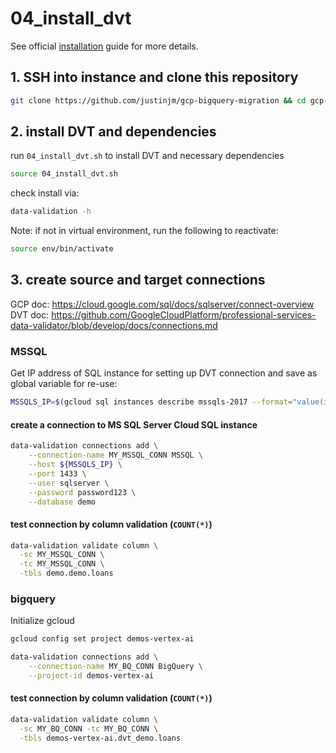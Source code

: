 # 04_install_dvt

See official [installation](https://github.com/GoogleCloudPlatform/professional-services-data-validator/blob/develop/docs/installation.md) guide for more details.

## 1. SSH into instance and clone this repository

```sh
git clone https://github.com/justinjm/gcp-bigquery-migration && cd gcp-bigquery-migration/src
```

## 2. install DVT and dependencies

run `04_install_dvt.sh` to install DVT and necessary dependencies 

```sh
source 04_install_dvt.sh
```

check install via:

```sh
data-validation -h
```

Note: if not in virtual environment, run the following to reactivate: 

```sh
source env/bin/activate
```

## 3. create source and target connections

GCP doc: <https://cloud.google.com/sql/docs/sqlserver/connect-overview>
DVT doc: <https://github.com/GoogleCloudPlatform/professional-services-data-validator/blob/develop/docs/connections.md>

### MSSQL

Get IP address of SQL instance for setting up DVT connection and save as global variable for re-use:

```sh 
MSSQLS_IP=$(gcloud sql instances describe mssqls-2017 --format="value(ipAddresses[0].ipAddress)")
```

#### create a connection to MS SQL Server Cloud SQL instance

```sh
data-validation connections add \
    --connection-name MY_MSSQL_CONN MSSQL \
    --host ${MSSQLS_IP} \
    --port 1433 \
    --user sqlserver \
    --password password123 \
    --database demo
```

#### test connection by column validation (`COUNT(*)`)

```sh
data-validation validate column \
  -sc MY_MSSQL_CONN \
  -tc MY_MSSQL_CONN \
  -tbls demo.demo.loans
```

### bigquery

Initialize gcloud

```sh
gcloud config set project demos-vertex-ai
```

```sh
data-validation connections add \
    --connection-name MY_BQ_CONN BigQuery \
    --project-id demos-vertex-ai
```

#### test connection by column validation (`COUNT(*)`)

```sh
data-validation validate column \
  -sc MY_BQ_CONN -tc MY_BQ_CONN \
  -tbls demos-vertex-ai.dvt_demo.loans
```
